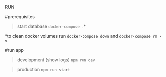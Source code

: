 RUN

#prerequisites
> start database `docker-compose .`*

*to clean docker volumes run `docker-compose down` and `docker-compose rm -v`

#run app
> development (show logs) `npm run dev`

> production `npm run start`



